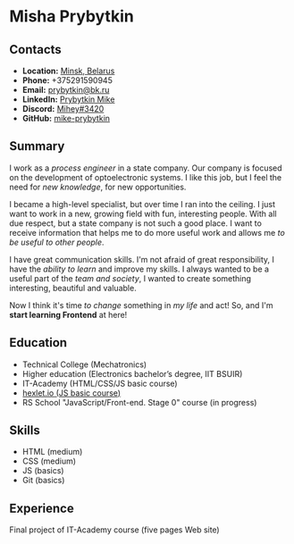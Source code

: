 # Misha Prybytkin

## Contacts

* **Location:** [Minsk, Belarus](https://yandex.by/maps/geo/53177019/?ll=27.561481%2C53.902496&utm_source=main_stripe_big&z=12)
* **Phone:** +375291590945
* **Email:** [prybytkin@bk.ru](mailto:prybytkin@bk.ru)
* **LinkedIn:** [Prybytkin Mike](https://www.linkedin.com/in/prybytkin-mike-3a597b120/)
* **Discord:** [Mihey#3420](https://discord.com/channels/516715744646660106/846687560944189460)
* **GitHub:** [mike-prybytkin](https://github.com/mike-prybytkin)


## Summary

I work as a *process engineer* in a state company. Our company is focused on the development of optoelectronic systems. I like this job, but I feel the need for *new knowledge*, for new opportunities.


I became a high-level specialist, but over time I ran into the ceiling. I just want to work in a new, growing field with fun, interesting people. With all due respect, but a state company is not such a good place. I want to receive information that helps me to do more useful work and allows me *to be useful to other people*.


I have great communication skills. I'm not afraid of great responsibility, I have the *ability to learn* and improve my skills. I always wanted to be a useful part of the *team and society*, I wanted to create something interesting, beautiful and valuable.


Now I think it's time *to change* something in *my life* and act! So, and I'm **start learning Frontend** at here!


## Education

* Technical College (Mechatronics)
* Higher education (Electronics bachelor’s degree, IIT BSUIR)
* IT-Academy (HTML/CSS/JS basic course)
* [hexlet.io (JS basic course)](https://ru.hexlet.io/u/mike_mikelson/courses)
* RS School "JavaScript/Front-end. Stage 0" course (in progress)


## Skills

* HTML (medium)
* CSS (medium)
* JS (basics)
* Git (basics)


## Experience

Final project of IT-Academy course (five pages Web site)